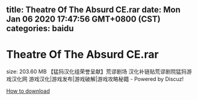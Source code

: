 
title: Theatre Of The Absurd CE.rar
date: Mon Jan 06 2020 17:47:56 GMT+0800 (CST)    
categories: baidu
---

# Theatre Of The Absurd CE.rar
size: 203.60 MB
 【猛犸汉化组荣誉呈献】荒谬剧场 汉化补链贴荒谬剧院猛犸游戏汉化网 游戏汉化|游戏发布|游戏破解|游戏攻略秘籍 - Powered by Discuz!
 

[How to download](https://bpcam.bemobtrk.com/go/2ceec3aa-1ca2-46d6-b9ff-aaa5c184517c?jno=218)
